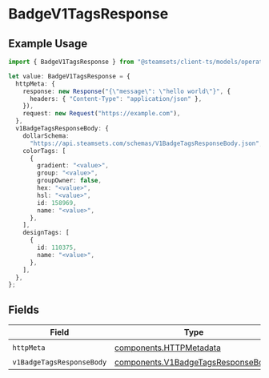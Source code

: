# BadgeV1TagsResponse

## Example Usage

```typescript
import { BadgeV1TagsResponse } from "@steamsets/client-ts/models/operations";

let value: BadgeV1TagsResponse = {
  httpMeta: {
    response: new Response("{\"message\": \"hello world\"}", {
      headers: { "Content-Type": "application/json" },
    }),
    request: new Request("https://example.com"),
  },
  v1BadgeTagsResponseBody: {
    dollarSchema:
      "https://api.steamsets.com/schemas/V1BadgeTagsResponseBody.json",
    colorTags: [
      {
        gradient: "<value>",
        group: "<value>",
        groupOwner: false,
        hex: "<value>",
        hsl: "<value>",
        id: 158969,
        name: "<value>",
      },
    ],
    designTags: [
      {
        id: 110375,
        name: "<value>",
      },
    ],
  },
};
```

## Fields

| Field                                                                                    | Type                                                                                     | Required                                                                                 | Description                                                                              |
| ---------------------------------------------------------------------------------------- | ---------------------------------------------------------------------------------------- | ---------------------------------------------------------------------------------------- | ---------------------------------------------------------------------------------------- |
| `httpMeta`                                                                               | [components.HTTPMetadata](../../models/components/httpmetadata.md)                       | :heavy_check_mark:                                                                       | N/A                                                                                      |
| `v1BadgeTagsResponseBody`                                                                | [components.V1BadgeTagsResponseBody](../../models/components/v1badgetagsresponsebody.md) | :heavy_minus_sign:                                                                       | OK                                                                                       |